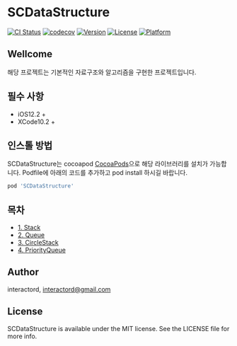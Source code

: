 # SCDataStructure

[![CI Status](https://img.shields.io/travis/interactord/SCDataStructure.svg?style=flat)](https://travis-ci.org/interactord/SCDataStructure)
[![codecov](https://codecov.io/gh/interactord/SalonManager/branch/master/graph/badge.svg)](https://codecov.io/gh/interactord/SCDataStructure)
[![Version](https://img.shields.io/cocoapods/v/SCDataStructure.svg?style=flat)](https://cocoapods.org/pods/SCDataStructure)
[![License](https://img.shields.io/cocoapods/l/SCDataStructure.svg?style=flat)](https://cocoapods.org/pods/SCDataStructure)
[![Platform](https://img.shields.io/cocoapods/p/SCDataStructure.svg?style=flat)](https://cocoapods.org/pods/SCDataStructure)

## Wellcome

해당 프로젝트는 기본적인 자료구조와 알고리즘을 구현한 프로젝트입니다.

## 필수 사항

- iOS12.2 +
- XCode10.2 +

## 인스톨 방법

SCDataStructure는 cocoapod [CocoaPods](https://cocoapods.org)으로 해당 라이브러리를 설치가 가능합니다.
Podfile에 아래의 코드를 추가하고 pod install 하시길 바랍니다.

```ruby
pod 'SCDataStructure'
```

## 목차

- [1. Stack](https://github.com/interactord/SCDataStructure/wiki/%EC%8A%A4%ED%83%9D(Stack))
- [2. Queue](https://github.com/interactord/SCDataStructure/wiki/%ED%81%90(Queue))
- [3. CircleStack](https://github.com/interactord/SCDataStructure/wiki/%EC%88%9C%ED%99%98%EB%B2%84%ED%8D%BC-(Circle-buffer))
- [4. PriorityQueue](https://github.com/interactord/SCDataStructure/wiki/%EC%9A%B0%EC%84%A0%EC%88%9C%EC%9C%84-%ED%81%90-(Priory-Queue))

## Author

interactord, interactord@gmail.com

## License

SCDataStructure is available under the MIT license. See the LICENSE file for more info.
